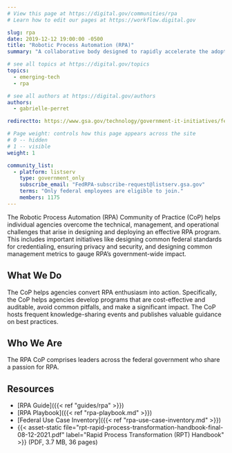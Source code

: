 ```yaml
---
# View this page at https://digital.gov/communities/rpa
# Learn how to edit our pages at https://workflow.digital.gov

slug: rpa
date: 2019-12-12 19:00:00 -0500
title: "Robotic Process Automation (RPA)"
summary: "A collaborative body designed to rapidly accelerate the adoption of Robotic Process Automation (RPA) technology across the federal government."

# see all topics at https://digital.gov/topics
topics:
  - emerging-tech
  - rpa

# see all authors at https://digital.gov/authors
authors:
  - gabrielle-perret

redirectto: https://www.gsa.gov/technology/government-it-initiatives/federal-robotic-process-automation-community-of-practice

# Page weight: controls how this page appears across the site
# 0 -- hidden
# 1 -- visible
weight: 1

community_list:
  - platform: listserv
    type: government_only
    subscribe_email: "FedRPA-subscribe-request@listserv.gsa.gov"
    terms: "Only federal employees are eligible to join."
    members: 1175
---
```


The Robotic Process Automation (RPA) Community of Practice (CoP) helps individual agencies overcome the technical, management, and operational challenges that arise in designing and deploying an effective RPA program. This includes important initiatives like designing common federal standards for credentialing, ensuring privacy and security, and designing common management metrics to gauge RPA’s government-wide impact.

## What We Do

The CoP helps agencies convert RPA enthusiasm into action. Specifically, the CoP helps agencies develop programs that are cost-effective and auditable, avoid common pitfalls, and make a significant impact. The CoP hosts frequent knowledge-sharing events and publishes valuable guidance on best practices.

## Who We Are

The RPA CoP comprises leaders across the federal government who share a passion for RPA.  

## Resources

* [RPA Guide]({{< ref "guides/rpa" >}})
* [RPA Playbook]({{< ref "rpa-playbook.md" >}})
* [Federal Use Case Inventory]({{< ref "rpa-use-case-inventory.md" >}})
* {{< asset-static file="rpt-rapid-process-transformation-handbook-final-08-12-2021.pdf" label="Rapid Process Transformation (RPT) Handbook" >}} (PDF, 3.7 MB, 36 pages)
